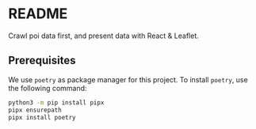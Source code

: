# README

Crawl poi data first, and present data with React & Leaflet.

## Prerequisites

We use `poetry` as package manager for this project. To install `poetry`, use the following command:

```bash
python3 -m pip install pipx
pipx ensurepath
pipx install poetry
```
